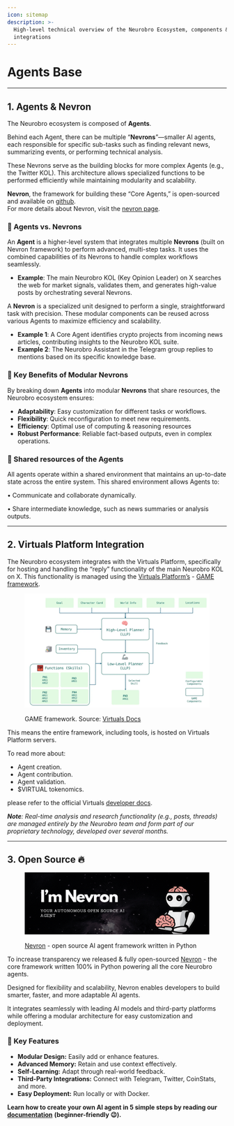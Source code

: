 ```yaml
---
icon: sitemap
description: >-
  High-level technical overview of the Neurobro Ecosystem, components &
  integrations
---
```


# Agents Base

***

## 1. Agents & Nevron

The Neurobro ecosystem is composed of **Agents**.

Behind each Agent, there can be multiple “**Nevrons**”—smaller AI agents, each responsible for specific sub-tasks such as finding relevant news, summarizing events, or performing technical analysis.

These Nevrons serve as the building blocks for more complex Agents (e.g., the Twitter KOL). This architecture allows specialized functions to be performed efficiently while maintaining modularity and scalability.

**Nevron**, the framework for building these “Core Agents,” is open-sourced and available on [github](https://github.com/axioma-ai-labs/nevron).\
For more details about Nevron, visit the [nevron page](broken-reference).

### **🔸 Agents vs. Nevrons**

An **Agent** is a higher-level system that integrates multiple **Nevrons** (built on Nevron framework) to perform advanced, multi-step tasks. It uses the combined capabilities of its Nevrons to handle complex workflows seamlessly.

* **Example**: The main Neurobro KOL (Key Opinion Leader) on X searches the web for market signals, validates them, and generates high-value posts by orchestrating several Nevrons.

A **Nevron** is a specialized unit designed to perform a single, straightforward task with precision. These modular components can be reused across various Agents to maximize efficiency and scalability.

* **Example 1**: A Core Agent identifies crypto projects from incoming news articles, contributing insights to the Neurobro KOL suite.
* **Example 2**: The Neurobro Assistant in the Telegram group replies to mentions based on its specific knowledge base.

### 🔸 Key Benefits of Modular Nevrons

By breaking down **Agents** into modular **Nevrons** that share resources, the Neurobro ecosystem ensures:

* **Adaptability**: Easy customization for different tasks or workflows.
* **Flexibility**: Quick reconfiguration to meet new requirements.
* **Efficiency**: Optimal use of computing & reasoning resources
* **Robust Performance**: Reliable fact-based outputs, even in complex operations.

### 🔸 Shared resources of the Agents

All agents operate within a shared environment that maintains an up-to-date state across the entire system. This shared environment allows Agents to:

• Communicate and collaborate dynamically.

• Share intermediate knowledge, such as news summaries or analysis outputs.

***

## 2. Virtuals Platform Integration

The Neurobro ecosystem integrates with the Virtuals Platform, specifically for hosting and handling the “reply” functionality of the main Neurobro KOL on X. This functionality is managed using the [Virtuals Platform’s](https://www.virtuals.io/) - [GAME framework](https://whitepaper.virtuals.io/developer-documents/game-framework).

<figure><img src="../.gitbook/assets/image.png" alt=""><figcaption><p>GAME framework. Source: <a href="https://virtualprotocol.notion.site/1-3-GAME-Documentation-1592d2a429e98016b389ea26b53686a3">Virtuals Docs</a></p></figcaption></figure>

This means the entire framework, including tools, is hosted on Virtuals Platform servers.

To read more about:

* Agent creation.
* Agent contribution.
* Agent validation.
* $VIRTUAL tokenomics.

please refer to the official Virtuals [developer docs](https://whitepaper.virtuals.io/developer-documents).

_**Note**: Real-time analysis and research functionality (e.g., posts, threads) are managed entirely by the Neurobro team and form part of our proprietary technology, developed over several months._

***

## 3. Open Source 🔥

<figure><img src="../.gitbook/assets/Twitter Header (6).png" alt=""><figcaption><p><a href="https://github.com/axioma-ai-labs/nevron">Nevron</a> - open source AI agent framework written in Python</p></figcaption></figure>

To increase transparency we released & fully open-sourced [Nevron](https://github.com/axioma-ai-labs/nevron) - the core framework written 100% in Python powering all the core Neurobro agents.&#x20;

Designed for flexibility and scalability, Nevron enables developers to build smarter, faster, and more adaptable AI agents.&#x20;

It integrates seamlessly with leading AI models and third-party platforms while offering a modular architecture for easy customization and deployment.

### **🔸 Key Features**

* **Modular Design:** Easily add or enhance features.
* **Advanced Memory:** Retain and use context effectively.
* **Self-Learning:** Adapt through real-world feedback.
* **Third-Party Integrations:** Connect with Telegram, Twitter, CoinStats, and more.
* **Easy Deployment:** Run locally or with Docker.

**Learn how to create your own AI agent in 5 simple steps by reading our** [**documentation**](https://axioma-ai-labs.github.io/nevron/) **(beginner-friendly 😉).**

